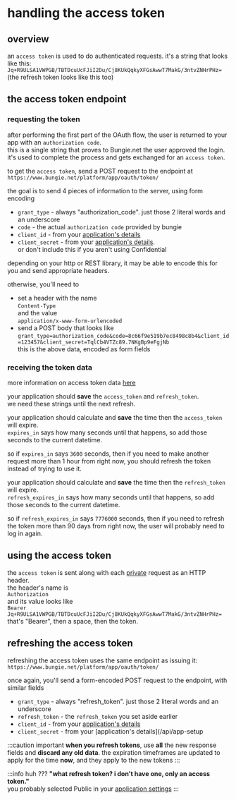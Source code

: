 # handling the access token

## overview

an `access token` is used to do authenticated requests.
it's a string that looks like this:  
`Jq+R9ULSA1VWPGB/TBTDcuUcFJiI2Du/Cj8KUkQqkyXFGsAwwT7MakG/3ntvZNHrPHz=`  
(the refresh token looks like this too)

## the access token endpoint

### requesting the token

after performing the first part of the OAuth flow, the user is returned to your app with an `authorization code`.  
this is a single string that proves to Bungie.net the user approved the login.  
it's used to complete the process and gets exchanged for an `access token`.

to get the `access token`, send a POST request to the endpoint at
`https://www.bungie.net/platform/app/oauth/token/`

the goal is to send 4 pieces of information to the server, using form encoding

- `grant_type` - always "authorization_code". just those 2 literal words and an underscore 
- `code` - the actual `authorization code` provided by bungie
- `client_id` - from your [application's details](/api/app-setup)
- `client_secret` - from your [application's details](/api/app-setup).  
or don't include this if you aren't using Confidential

depending on your http or REST library, it may be able to encode this for you and send appropriate headers.  

otherwise, you'll need to
- set a header with the name  
`Content-Type`  
and the value  
`application/x-www-form-urlencoded`
- send a POST body that looks like
`grant_type=authorization_code&code=8c66f9e519b7ec8498c8b4&client_id=123457&client_secret=TqlCb4VTZc89.7NKgBp9eFgjNb`  
this is the above data, encoded as form fields

### receiving the token data

more information on access token data [here](/data-structures/access-token)

your application should **save** the `access_token` and `refresh_token`.  
we need these strings until the next refresh.

your application should calculate and **save** the time then the `access_token` will expire.  
`expires_in` says how many seconds until that happens, so add those seconds to the current datetime.  

so if `expires_in` says `3600` seconds, then if you need to make another request more than 1 hour from right now, you should refresh the token instead of trying to use it.

your application should calculate and **save** the time then the `refresh_token` will expire.  
`refresh_expires_in` says how many seconds until that happens, so add those seconds to the current datetime.  

so if `refresh_expires_in` says `7776000` seconds, then if you need to refresh the token more than 90 days from right now, the user will probably need to log in again.

## using the access token

the `access token` is sent along with each [private](/api/privacy) request as an HTTP header.  
the header's name is  
`Authorization`  
and its value looks like  
`Bearer Jq+R9ULSA1VWPGB/TBTDcuUcFJiI2Du/Cj8KUkQqkyXFGsAwwT7MakG/3ntvZNHrPHz=`  
that's "Bearer", then a space, then the token.

## refreshing the access token

refreshing the access token uses the same endpoint as issuing it:  
`https://www.bungie.net/platform/app/oauth/token/`

once again, you'll send a form-encoded POST request to the endpoint, with similar fields

- `grant_type` - always "refresh_token". just those 2 literal words and an underscore 
- `refresh_token` - the `refresh_token` you set aside earlier 
- `client_id` - from your [application's details](/api/app-setup)
- `client_secret` - from your [application's details](/api/app-setup

:::caution important
**when you refresh tokens**, use **all** the new response fields and **discard any old data**. the expiration timeframes are updated to apply for the time **now**, and they apply to the new tokens
:::

:::info huh ???
**"what refresh token? i don't have one, only an access token."**  
you probably selected Public in your [application settings](/api/app-setup)
:::
